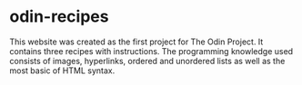 # odin-recipes

This website was created as the first project for The Odin Project.
It contains three recipes with instructions. The programming knowledge used
consists of images, hyperlinks, ordered and unordered lists as well as the most
basic of HTML syntax.